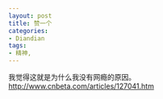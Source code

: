 ```yaml
---
layout: post
title: 赞一个
categories:
- Diandian
tags:
- 精神, 
---
```

我觉得这就是为什么我没有网瘾的原因。http://www.cnbeta.com/articles/127041.htm